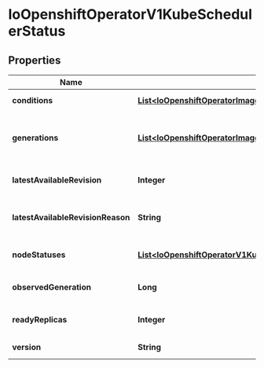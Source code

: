 
# IoOpenshiftOperatorV1KubeSchedulerStatus

## Properties
Name | Type | Description | Notes
------------ | ------------- | ------------- | -------------
**conditions** | [**List&lt;IoOpenshiftOperatorImageregistryV1ConfigStatusConditions&gt;**](IoOpenshiftOperatorImageregistryV1ConfigStatusConditions.md) | conditions is a list of conditions and their status |  [optional]
**generations** | [**List&lt;IoOpenshiftOperatorImageregistryV1ConfigStatusGenerations&gt;**](IoOpenshiftOperatorImageregistryV1ConfigStatusGenerations.md) | generations are used to determine when an item needs to be reconciled or has changed in a way that needs a reaction. |  [optional]
**latestAvailableRevision** | **Integer** | latestAvailableRevision is the deploymentID of the most recent deployment |  [optional]
**latestAvailableRevisionReason** | **String** | latestAvailableRevisionReason describe the detailed reason for the most recent deployment |  [optional]
**nodeStatuses** | [**List&lt;IoOpenshiftOperatorV1KubeAPIServerStatusNodeStatuses&gt;**](IoOpenshiftOperatorV1KubeAPIServerStatusNodeStatuses.md) | nodeStatuses track the deployment values and errors across individual nodes |  [optional]
**observedGeneration** | **Long** | observedGeneration is the last generation change you&#39;ve dealt with |  [optional]
**readyReplicas** | **Integer** | readyReplicas indicates how many replicas are ready and at the desired state |  [optional]
**version** | **String** | version is the level this availability applies to |  [optional]



